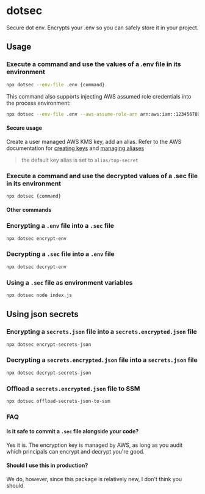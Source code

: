 # dotsec

Secure dot env. Encrypts your .env so you can safely store it in your project.

## Usage

### Execute a command and use the values of a .env file in its environment

```sh
npx dotsec --env-file .env {command}
```

This command also supports injecting AWS assumed role credentials into the process environment:

```sh
npx dotsec --env-file .env --aws-assume-role-arn arn:aws:iam::123456789012:role/special-role {command}
```

#### Secure usage

Create a user managed AWS KMS key, add an alias. Refer to the AWS documentation for [creating keys](https://docs.aws.amazon.com/kms/latest/developerguide/create-keys.html) and [managing aliases](https://docs.aws.amazon.com/kms/latest/developerguide/alias-manage.html#alias-create)

> the default key alias is set to `alias/top-secret`

### Execute a command and use the decrypted values of a .sec file in its environment

```sh
npx dotsec {command}
```

#### Other commands

### Encrypting a `.env` file into a `.sec` file

```sh
npx dotsec encrypt-env
```

### Decrypting a `.sec` file into a `.env` file

```sh
npx dotsec decrypt-env
```

### Using a `.sec` file as environment variables

```sh
npx dotsec node index.js
```

## Using json secrets

### Encrypting a `secrets.json` file into a `secrets.encrypted.json` file

```sh
npx dotsec encrypt-secrets-json
```

### Decrypting a `secrets.encrypted.json` file into a `secrets.json` file

```sh
npx dotsec decrypt-secrets-json
```

### Offload a `secrets.encrypted.json` file to SSM

```sh
npx dotsec offload-secrets-json-to-ssm
```

### FAQ

#### Is it safe to commit a `.sec` file alongside your code?

Yes it is. The encryption key is managed by AWS, as long as you audit which principals can encrypt and decrypt you're good.

#### Should I use this in production?

We do, however, since this package is relatively new, I don't think you should.
